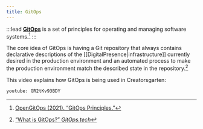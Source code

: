 ```yaml
---
title: GitOps
---
```


:::lead
[**GitOps**](https://opengitops.dev/) is a set of principles for operating and managing software systems.[^p1]
:::

The core idea of GitOps is having a Git repository that always contains declarative descriptions of the [[DigitalPresence|infrastructure]] currently desired in the production environment and an automated process to make the production environment match the described state in the repository.[^p2]

[^p1]: [OpenGitOps (2021). “GitOps Principles.”](<https://github.com/open-gitops/documents/blob/main/PRINCIPLES.md>)
[^p2]: [“What is GitOps?” _GitOps.tech_](https://www.gitops.tech/)

This video explains how GitOps is being used in Creatorsgarten:

`youtube: GR2tKv93BDY`